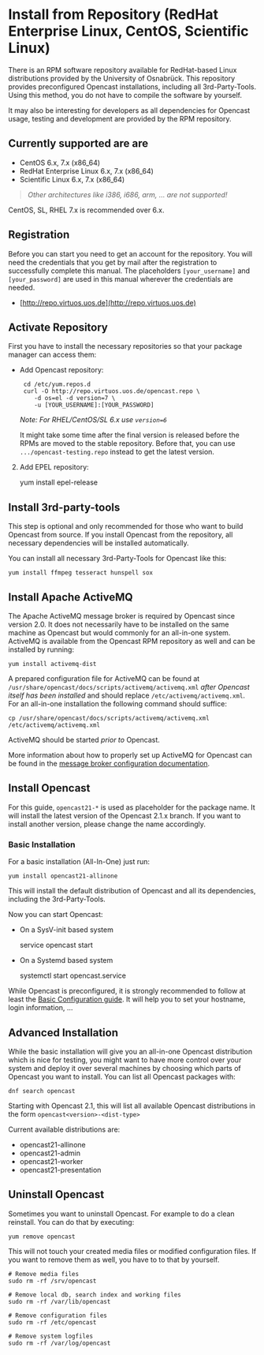 Install from Repository (RedHat Enterprise Linux, CentOS, Scientific Linux)
===========================================================================

There is an RPM software repository available for RedHat-based Linux distributions provided by the University of
Osnabrück. This repository provides preconfigured Opencast installations, including all 3rd-Party-Tools. Using this
method, you do not have to compile the software by yourself.

It may also be interesting for developers as all dependencies for Opencast usage, testing and development are provided
by the RPM repository.

Currently supported are are
---------------------------

 - CentOS 6.x, 7.x (x86_64)
 - RedHat Enterprise Linux 6.x, 7.x (x86_64)
 - Scientific Linux 6.x, 7.x (x86_64)

> *Other architectures like i386, i686, arm, … are not supported!*

CentOS, SL, RHEL 7.x is recommended over 6.x.

Registration
------------

Before you can start you need to get an account for the repository. You will need the credentials that you get by mail
after the registration to successfully complete this manual. The placeholders `[your_username]` and `[your_password]`
are used in this manual wherever the credentials are needed.

 - [http://repo.virtuos.uos.de](http://repo.virtuos.uos.de)


Activate Repository
-------------------

First you have to install the necessary repositories so that your package manager can access them:

 - Add Opencast repository:

        cd /etc/yum.repos.d
        curl -O http://repo.virtuos.uos.de/opencast.repo \
           -d os=el -d version=7 \
           -u [YOUR_USERNAME]:[YOUR_PASSWORD]

    *Note: For RHEL/CentOS/SL 6.x use `version=6`*

    It might take some time after the final version is released before the RPMs are moved to the stable repository.
    Before that, you can use `.../opencast-testing.repo` instead to get the latest version.

2. Add EPEL repository:

    yum install epel-release


Install 3rd-party-tools
-----------------------

This step is optional and only recommended for those who want to build Opencast from source. If you install Opencast
from the repository, all necessary dependencies will be installed automatically.

You can install all necessary 3rd-Party-Tools for Opencast like this:

    yum install ffmpeg tesseract hunspell sox


Install Apache ActiveMQ
-----------------------

The Apache ActiveMQ message broker is required by Opencast since version 2.0. It does not necessarily have to be
installed on the same machine as Opencast but would commonly for an all-in-one system. ActiveMQ is available from the
Opencast RPM repository as well and can be installed by running:

    yum install activemq-dist

A prepared configuration file for ActiveMQ can be found at `/usr/share/opencast/docs/scripts/activemq/activemq.xml`
*after Opencast itself has been installed* and should replace `/etc/activemq/activemq.xml`. For an all-in-one
installation the following command should suffice:

    cp /usr/share/opencast/docs/scripts/activemq/activemq.xml /etc/activemq/activemq.xml

ActiveMQ should be started *prior to* Opencast.

More information about how to properly set up ActiveMQ for Opencast can be found in the [message broker configuration
documentation](../configuration/message-broker.md).


Install Opencast
------------------

For this guide, `opencast21-*` is used as placeholder for the package name. It will install the latest version of the
Opencast 2.1.x branch. If you want to install another version, please change the name accordingly.


### Basic Installation

For a basic installation (All-In-One) just run:

    yum install opencast21-allinone

This will install the default distribution of Opencast and all its dependencies, including the 3rd-Party-Tools.

Now you can start Opencast:

 - On a SysV-init based system

    service opencast start

 - On a Systemd based system

    systemctl start opencast.service

While Opencast is preconfigured, it is strongly recommended to follow at least the [Basic Configuration
guide](../configuration/basic.md). It will help you to set your hostname, login information, …


Advanced Installation
---------------------

While the basic installation will give you an all-in-one Opencast distribution which is nice for testing, you might
want to have more control over your system and deploy it over several machines by choosing which parts of Opencast you
want to install. You can list all Opencast packages with:

    dnf search opencast

Starting with Opencast 2.1, this will list all available Opencast distributions in the form
`opencast<version>-<dist-type>`

Current available distributions are:

 - opencast21-allinone
 - opencast21-admin
 - opencast21-worker
 - opencast21-presentation


Uninstall Opencast
--------------------

Sometimes you want to uninstall Opencast. For example to do a clean reinstall. You can do that by executing:

    yum remove opencast

This will not touch your created media files or modified configuration files.  If you want to remove them as well, you
have to to that by yourself.

    # Remove media files
    sudo rm -rf /srv/opencast

    # Remove local db, search index and working files
    sudo rm -rf /var/lib/opencast

    # Remove configuration files
    sudo rm -rf /etc/opencast

    # Remove system logfiles
    sudo rm -rf /var/log/opencast
